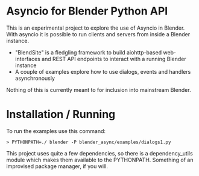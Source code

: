 Asyncio for Blender Python API
=================================

This is an experimental project to explore the use of Asyncio in Blender. With asyncio it is possible to run clients and servers from inside a Blender instance.

- "BlendSite" is a fledgling framework to build aiohttp-based web-interfaces and REST API endpoints to interact with a running Blender instance
- A couple of examples explore how to use dialogs, events and handlers asynchronously

Nothing of this is currently meant to for inclusion into mainstream Blender.

Installation / Running
======================

To run the examples use this command:

    > PYTHONPATH=./ blender -P blender_async/examples/dialogs1.py


This project uses quite a few dependencies, so there is a dependency_utils module which makes them available to the PYTHONPATH. Something of an improvised package manager, if you will.
